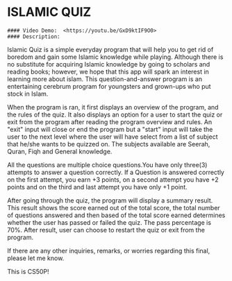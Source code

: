 # ISLAMIC QUIZ
    #### Video Demo:  <https://youtu.be/GxD9ktIF9O0>
    #### Description:
Islamic Quiz is a simple everyday program that will help you to get rid of boredom and gain some Islamic knowledge while playing. Although there is no substitute for acquiring Islamic knowledge by going to scholars and reading books; however, we hope that this app will spark an interest in learning more about islam.
This question-and-answer program is an entertaining cerebrum program for youngsters and grown-ups who put stock in Islam.

When the program is ran, it first displays an overview of the program, and the rules of the quiz. It also displays an option for a user to start the quiz or exit from the program after reading the program overview and rules. An "exit" input will close or end the program but a "start" input will take the user to the next level where the user will have select from a list of subject that he/she wants to be quizzed on. The subjects available are Seerah, Quran, Fiqh and General knowledge.

All the questions are multiple choice questions.You have only three(3) attempts to answer a question correctly. If a Question is answered correctly on the first attempt, you earn +3 points, on a second attempt you have +2 points and on the third and last attempt you have only +1 point. 

After going through the quiz, the program will display a summary result. This result shows the score earned out of the total score, the total number of questions answered and then based of the total score earned determines whether the user has passed or failed the quiz. The pass percentage is 70%. After result, user can choose to restart the quiz or exit from the program.

If there are any other inquiries, remarks, or worries regarding this final, please let me know.

This is CS50P!

    
